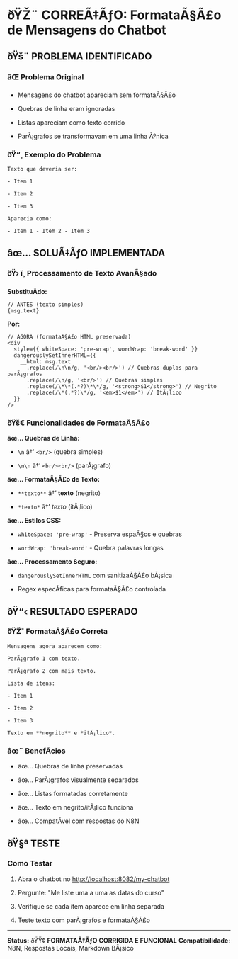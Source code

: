 ﻿# ðŸŽ¨ CORREÃ‡ÃƒO: FormataÃ§Ã£o de Mensagens do Chatbot


## ðŸš¨ PROBLEMA IDENTIFICADO


### âŒ Problema Original

- Mensagens do chatbot apareciam sem formataÃ§Ã£o

- Quebras de linha eram ignoradas  

- Listas apareciam como texto corrido

- ParÃ¡grafos se transformavam em uma linha Ãºnica


### ðŸ“¸ Exemplo do Problema

```
Texto que deveria ser:

- Item 1

- Item 2  

- Item 3

Aparecia como:

- Item 1 - Item 2 - Item 3

```


## âœ… SOLUÃ‡ÃƒO IMPLEMENTADA


### ðŸ› ï¸ Processamento de Texto AvanÃ§ado

**SubstituÃ­do:**

```tsx
// ANTES (texto simples)
{msg.text}

```

**Por:**

```tsx
// AGORA (formataÃ§Ã£o HTML preservada)
<div 
  style={{ whiteSpace: 'pre-wrap', wordWrap: 'break-word' }}
  dangerouslySetInnerHTML={{
    __html: msg.text
      .replace(/\n\n/g, '<br/><br/>') // Quebras duplas para parÃ¡grafos
      .replace(/\n/g, '<br/>') // Quebras simples
      .replace(/\*\*(.*?)\*\*/g, '<strong>$1</strong>') // Negrito
      .replace(/\*(.*?)\*/g, '<em>$1</em>') // ItÃ¡lico
  }}
/>

```


### ðŸš€ Funcionalidades de FormataÃ§Ã£o

**âœ… Quebras de Linha:**

- `\n` â†’ `<br/>` (quebra simples)

- `\n\n` â†’ `<br/><br/>` (parÃ¡grafo)

**âœ… FormataÃ§Ã£o de Texto:**

- `**texto**` â†’ **texto** (negrito)

- `*texto*` â†’ *texto* (itÃ¡lico)

**âœ… Estilos CSS:**

- `whiteSpace: 'pre-wrap'` - Preserva espaÃ§os e quebras

- `wordWrap: 'break-word'` - Quebra palavras longas

**âœ… Processamento Seguro:**

- `dangerouslySetInnerHTML` com sanitizaÃ§Ã£o bÃ¡sica

- Regex especÃ­ficas para formataÃ§Ã£o controlada


## ðŸ“‹ RESULTADO ESPERADO


### ðŸŽ¯ FormataÃ§Ã£o Correta

```
Mensagens agora aparecem como:

ParÃ¡grafo 1 com texto.

ParÃ¡grafo 2 com mais texto.

Lista de itens:

- Item 1

- Item 2  

- Item 3

Texto em **negrito** e *itÃ¡lico*.

```


### âœ¨ BenefÃ­cios

- âœ… Quebras de linha preservadas

- âœ… ParÃ¡grafos visualmente separados

- âœ… Listas formatadas corretamente

- âœ… Texto em negrito/itÃ¡lico funciona

- âœ… CompatÃ­vel com respostas do N8N


## ðŸ§ª TESTE


### Como Testar

1. Abra o chatbot no <http://localhost:8082/my-chatbot>

2. Pergunte: "Me liste uma a uma as datas do curso"

3. Verifique se cada item aparece em linha separada

4. Teste texto com parÃ¡grafos e formataÃ§Ã£o

---

**Status:** ðŸŸ¢ **FORMATAÃ‡ÃƒO CORRIGIDA E FUNCIONAL**
**Compatibilidade:** N8N, Respostas Locais, Markdown BÃ¡sico
